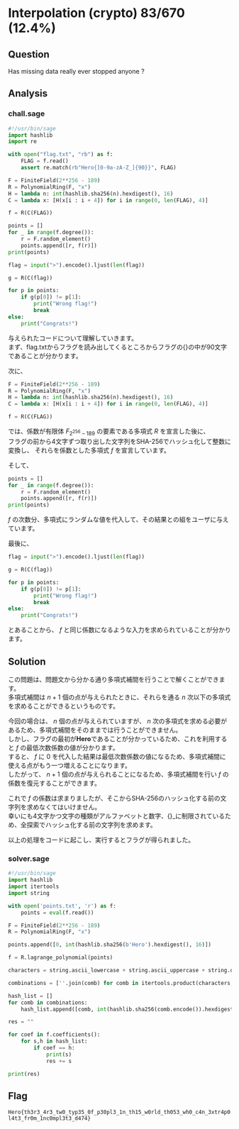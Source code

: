# Interpolation (crypto) 83/670 (12.4%)

## Question

Has missing data really ever stopped anyone ?

## Analysis

### chall.sage

```python
#!/usr/bin/sage
import hashlib
import re

with open("flag.txt", "rb") as f:
    FLAG = f.read()
    assert re.match(rb"Hero{[0-9a-zA-Z_]{90}}", FLAG)

F = FiniteField(2**256 - 189)
R = PolynomialRing(F, "x")
H = lambda n: int(hashlib.sha256(n).hexdigest(), 16)
C = lambda x: [H(x[i : i + 4]) for i in range(0, len(FLAG), 4)]

f = R(C(FLAG))

points = []
for _ in range(f.degree()):
    r = F.random_element()
    points.append([r, f(r)])
print(points)

flag = input(">").encode().ljust(len(flag))

g = R(C(flag))

for p in points:
    if g(p[0]) != p[1]:
        print("Wrong flag!")
        break
else:
    print("Congrats!")
```

与えられたコードについて理解していきます。\
まず、flag.txtからフラグを読み出してくるところからフラグの{}の中が90文字であることが分かります。

次に、
``` python
F = FiniteField(2**256 - 189)
R = PolynomialRing(F, "x")
H = lambda n: int(hashlib.sha256(n).hexdigest(), 16)
C = lambda x: [H(x[i : i + 4]) for i in range(0, len(FLAG), 4)]

f = R(C(FLAG))
```

では、係数が有限体 $F_{2^{256}-189}$ の要素である多項式 $R$ を宣言した後に、\
フラグの前から4文字ずつ取り出した文字列をSHA-256でハッシュ化して整数に変換し、
それらを係数とした多項式 $f$ を宣言しています。

そして、
```python
points = []
for _ in range(f.degree()):
    r = F.random_element()
    points.append([r, f(r)])
print(points)
```
$f$ の次数分、多項式にランダムな値を代入して、その結果との組をユーザに与えています。

最後に、
```python
flag = input(">").encode().ljust(len(flag))

g = R(C(flag))

for p in points:
    if g(p[0]) != p[1]:
        print("Wrong flag!")
        break
else:
    print("Congrats!")
```
とあることから、 $f$ と同じ係数になるような入力を求められていることが分かります。

## Solution
この問題は、問題文から分かる通り多項式補間を行うことで解くことができます。\
多項式補間は $n+1$ 個の点が与えられたときに、それらを通る $n$ 次以下の多項式を求めることができるというものです。

今回の場合は、 $n$ 個の点が与えられていますが、 $n$ 次の多項式を求める必要があるため、多項式補間をそのままでは行うことができません。\
しかし、フラグの最初が**Hero**であることが分かっているため、これを利用すると $f$ の最低次数係数の値が分かります。\
すると、 $f$ に $0$ を代入した結果は最低次数係数の値になるため、多項式補間に使える点がもう一つ増えることになります。\
したがって、 $n+1$ 個の点が与えられることになるため、多項式補間を行い $f$ の係数を復元することができます。

これで $f$ の係数は求まりましたが、そこからSHA-256のハッシュ化する前の文字列を求めなくてはいけません。\
幸いにも4文字かつ文字の種類がアルファベットと数字、{}_に制限されているため、全探索でハッシュ化する前の文字列を求めます。

以上の処理をコードに起こし、実行するとフラグが得られました。

### solver.sage

```python
#!/usr/bin/sage
import hashlib
import itertools
import string

with open('points.txt', 'r') as f:
    points = eval(f.read())

F = FiniteField(2**256 - 189)
R = PolynomialRing(F, "x")

points.append([0, int(hashlib.sha256(b'Hero').hexdigest(), 16)])

f = R.lagrange_polynomial(points)

characters = string.ascii_lowercase + string.ascii_uppercase + string.digits + '_{}'

combinations = [''.join(comb) for comb in itertools.product(characters, repeat=4)]

hash_list = []
for comb in combinations:
    hash_list.append([comb, int(hashlib.sha256(comb.encode()).hexdigest(), 16)])

res = ""

for coef in f.coefficients():
    for s,h in hash_list:
        if coef == h:
            print(s)
            res += s

print(res)
```

## Flag
`Hero{th3r3_4r3_tw0_typ35_0f_p30pl3_1n_th15_w0rld_th053_wh0_c4n_3xtr4p0l4t3_fr0m_1nc0mpl3t3_d474}`
